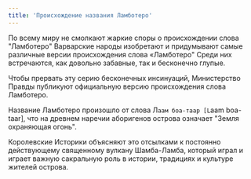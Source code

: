 ```yaml
---
title: 'Происхождение названия Ламботеро'
---
```


По всему миру не смолкают жаркие споры о происхождении слова "Ламботеро"
Варварские народы изобретают и придумывают самые различные версии происхождения слова «Ламботеро" Среди них встречаются, как довольно забавные, так и бесконечно глупые.

Чтобы прервать эту серию бесконечных инсинуаций, Министерство Правды публикуют официальную версию происхождения слова Ламботеро.

Название Ламботеро произошло от слова Л`аам боа-таар [L`aam boa-taar], что на древнем наречии аборигенов острова означает "Земля охраняющая огонь".

Королевские Историки объясняют это отсылками к постоянно действующему священному вулкану Шамба-Ламба, который играл и играет важную сакральную роль в истории, традициях и культуре жителей острова.